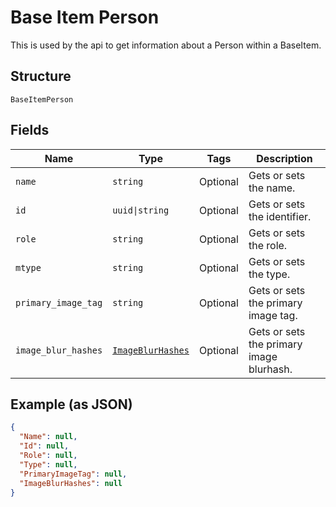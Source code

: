 
# Base Item Person

This is used by the api to get information about a Person within a BaseItem.

## Structure

`BaseItemPerson`

## Fields

| Name | Type | Tags | Description |
|  --- | --- | --- | --- |
| `name` | `string` | Optional | Gets or sets the name. |
| `id` | `uuid\|string` | Optional | Gets or sets the identifier. |
| `role` | `string` | Optional | Gets or sets the role. |
| `mtype` | `string` | Optional | Gets or sets the type. |
| `primary_image_tag` | `string` | Optional | Gets or sets the primary image tag. |
| `image_blur_hashes` | [`ImageBlurHashes`](../../doc/models/image-blur-hashes.md) | Optional | Gets or sets the primary image blurhash. |

## Example (as JSON)

```json
{
  "Name": null,
  "Id": null,
  "Role": null,
  "Type": null,
  "PrimaryImageTag": null,
  "ImageBlurHashes": null
}
```

